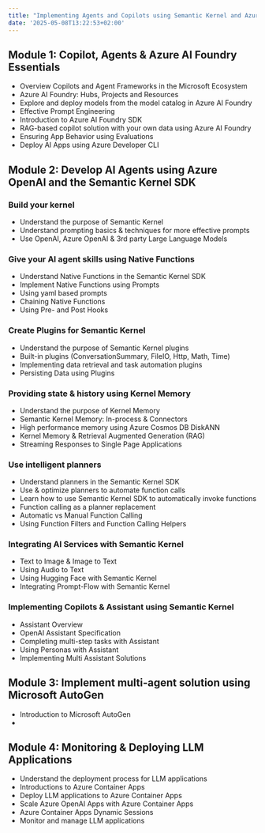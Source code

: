 ```yaml
---
title: "Implementing Agents and Copilots using Semantic Kernel and Azure AI Agent Service"
date: '2025-05-08T13:22:53+02:00'
---
```


## Module 1: Copilot, Agents & Azure AI Foundry Essentials

- Overview Copilots and Agent Frameworks in the Microsoft Ecosystem
- Azure AI Foundry: Hubs, Projects and Resources
- Explore and deploy models from the model catalog in Azure AI Foundry
- Effective Prompt Engineering
- Introduction to Azure AI Foundry SDK
- RAG-based copilot solution with your own data using Azure AI Foundry
- Ensuring App Behavior using Evaluations
- Deploy AI Apps using Azure Developer CLI

## Module 2: Develop AI Agents using Azure OpenAI and the Semantic Kernel SDK

### Build your kernel

- Understand the purpose of Semantic Kernel
- Understand prompting basics & techniques for more effective prompts
- Use OpenAI, Azure OpenAI & 3rd party Large Language Models

### Give your AI agent skills using Native Functions

- Understand Native Functions in the Semantic Kernel SDK
- Implement Native Functions using Prompts
- Using yaml based prompts
- Chaining Native Functions
- Using Pre- and Post Hooks

### Create Plugins for Semantic Kernel

- Understand the purpose of Semantic Kernel plugins
- Built-in plugins (ConversationSummary, FileIO, Http, Math, Time)
- Implementing data retrieval and task automation plugins
- Persisting Data using Plugins

### Providing state & history using Kernel Memory

- Understand the purpose of Kernel Memory
- Semantic Kernel Memory: In-process & Connectors
- High performance memory using Azure Cosmos DB DiskANN
- Kernel Memory & Retrieval Augmented Generation (RAG)
- Streaming Responses to Single Page Applications

### Use intelligent planners

- Understand planners in the Semantic Kernel SDK
- Use & optimize planners to automate function calls
- Learn how to use Semantic Kernel SDK to automatically invoke functions
- Function calling as a planner replacement
- Automatic vs Manual Function Calling
- Using Function Filters and Function Calling Helpers

### Integrating AI Services with Semantic Kernel

- Text to Image & Image to Text
- Using Audio to Text
- Using Hugging Face with Semantic Kernel
- Integrating Prompt-Flow with Semantic Kernel

### Implementing Copilots & Assistant using Semantic Kernel

- Assistant Overview
- OpenAI Assistant Specification
- Completing multi-step tasks with Assistant
- Using Personas with Assistant
- Implementing Multi Assistant Solutions

## Module 3: Implement multi-agent solution using Microsoft AutoGen

- Introduction to Microsoft AutoGen
-

## Module 4: Monitoring & Deploying LLM Applications

- Understand the deployment process for LLM applications
- Introductions to Azure Container Apps
- Deploy LLM applications to Azure Container Apps
- Scale Azure OpenAI Apps with Azure Container Apps
- Azure Container Apps Dynamic Sessions
- Monitor and manage LLM applications
